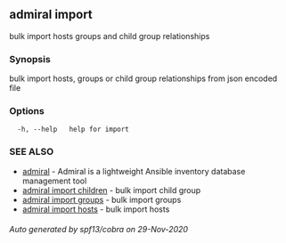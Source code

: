## admiral import

bulk import hosts groups and child group relationships

### Synopsis

bulk import hosts, groups or child group relationships from json encoded file

### Options

```
  -h, --help   help for import
```

### SEE ALSO

* [admiral](admiral.md)	 - Admiral is a lightweight Ansible inventory database management tool
* [admiral import children](admiral_import_children.md)	 - bulk import child group
* [admiral import groups](admiral_import_groups.md)	 - bulk import groups
* [admiral import hosts](admiral_import_hosts.md)	 - bulk import hosts

###### Auto generated by spf13/cobra on 29-Nov-2020
